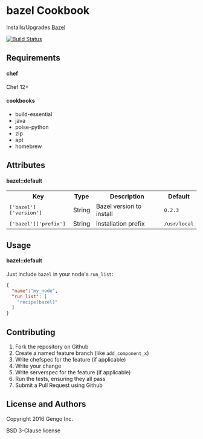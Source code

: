 bazel Cookbook
=======================
Installs/Upgrades [Bazel](https://bazel.io)

[![Build Status](https://travis-ci.org/gengo/cookbook-bazel.svg?branch=master)](https://travis-ci.org/gengo/cookbook-bazel)


Requirements
------------
#### chef
Chef 12+

#### cookbooks
* build-essential
* java
* poise-python
* zip
* apt
* homebrew

Attributes
----------

#### bazel::default
<table>
  <tr>
    <th>Key</th>
    <th>Type</th>
    <th>Description</th>
    <th>Default</th>
  </tr>
  <tr>
    <td><tt>['bazel']['version']</tt></td>
    <td>String</td>
    <td>Bazel version to install</td>
    <td><tt>0.2.3</tt></td>
  </tr>
  <tr>
    <td><tt>['bazel']['prefix']</tt></td>
    <td>String</td>
    <td>installation prefix</td>
    <td><tt>/usr/local</tt></td>
  </tr>
</table>

Usage
-----
#### bazel::default
Just include `bazel` in your node's `run_list`:

```json
{
  "name":"my_node",
  "run_list": [
    "recipe[bazel]"
  ]
}
```

Contributing
------------
1. Fork the repository on Github
2. Create a named feature branch (like `add_component_x`)
3. Write chefspec for the feature (if applicable)
4. Write your change
4. Write serverspec for the feature (if applicable)
5. Run the tests, ensuring they all pass
6. Submit a Pull Request using Github

License and Authors
-------------------
Copyright 2016 Gengo Inc.

BSD 3-Clause license
